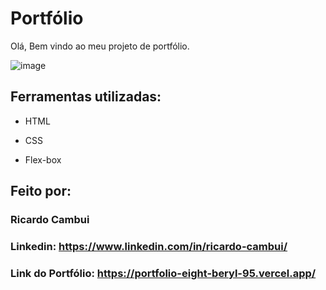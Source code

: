 # Portfólio 
Olá, Bem vindo ao meu projeto de portfólio.

![image](https://raw.githubusercontent.com/Rcambui/portfolio/main/assets/Captura%20de%20Tela%202023-09-22%20a%CC%80s%2016.40.12.png)



## Ferramentas utilizadas:

* HTML

* CSS

* Flex-box

## Feito por:

### Ricardo Cambui

### Linkedin: https://www.linkedin.com/in/ricardo-cambui/

### Link do Portfólio: https://portfolio-eight-beryl-95.vercel.app/
